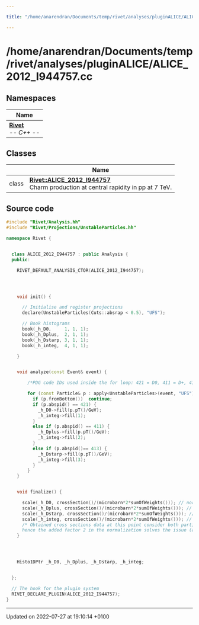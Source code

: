 ```yaml
---

title: "/home/anarendran/Documents/temp/rivet/analyses/pluginALICE/ALICE_2012_I944757.cc"

---
```


# /home/anarendran/Documents/temp/rivet/analyses/pluginALICE/ALICE_2012_I944757.cc



## Namespaces

| Name           |
| -------------- |
| **[Rivet](http://example.org/namespaces/namespacerivet/)** <br>-*- C++ -*-  |

## Classes

|                | Name           |
| -------------- | -------------- |
| class | **[Rivet::ALICE_2012_I944757](http://example.org/classes/classrivet_1_1alice__2012__i944757/)** <br>Charm production at central rapidity in pp at 7 TeV.  |




## Source code

```cpp
#include "Rivet/Analysis.hh"
#include "Rivet/Projections/UnstableParticles.hh"

namespace Rivet {


  class ALICE_2012_I944757 : public Analysis {
  public:

    RIVET_DEFAULT_ANALYSIS_CTOR(ALICE_2012_I944757);




    void init() {

      // Initialise and register projections
      declare(UnstableParticles(Cuts::absrap < 0.5), "UFS");

      // Book histograms
      book(_h_D0,     1, 1, 1);
      book(_h_Dplus,  2, 1, 1);
      book(_h_Dstarp, 3, 1, 1);
      book(_h_integ,  4, 1, 1);

    }


    void analyze(const Event& event) {

        /*PDG code IDs used inside the for loop: 421 = D0, 411 = D+, 413 = D*+ */

        for (const Particle& p : apply<UnstableParticles>(event, "UFS").particles()) {
          if (p.fromBottom())  continue;
          if (p.abspid() == 421) {
            _h_D0->fill(p.pT()/GeV);
            _h_integ->fill(1);
          }
          else if (p.abspid() == 411) {
            _h_Dplus->fill(p.pT()/GeV);
            _h_integ->fill(2);
          }
          else if (p.abspid()== 413) {
            _h_Dstarp->fill(p.pT()/GeV);
            _h_integ->fill(3);
          }
        }
    }


    void finalize() {

      scale(_h_D0, crossSection()/(microbarn*2*sumOfWeights())); // norm to cross section
      scale(_h_Dplus, crossSection()/(microbarn*2*sumOfWeights())); // norm to cross section
      scale(_h_Dstarp, crossSection()/(microbarn*2*sumOfWeights())); // norm to cross section
      scale(_h_integ, crossSection()/(microbarn*2*sumOfWeights())); // norm to cross section
      /* Obtained cross sections data at this point consider both particles and antiparticles
      hence the added factor 2 in the normalization solves the issue (as done in the paper) */
    }




    Histo1DPtr _h_D0, _h_Dplus, _h_Dstarp, _h_integ;


  };

  // The hook for the plugin system
  RIVET_DECLARE_PLUGIN(ALICE_2012_I944757);
}
```


-------------------------------

Updated on 2022-07-27 at 19:10:14 +0100
